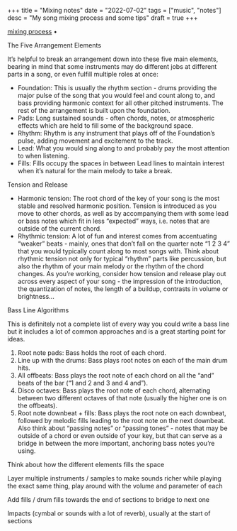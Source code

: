 +++
title = "Mixing notes"
date = "2022-07-02"
tags = ["music", "notes"]
desc = "My song mixing process and some tips"
draft = true
+++

<div class="table-of-contents">

[mixing process](#the-mixing-process) •

</div>

The Five Arrangement Elements

It’s helpful to break an arrangement down into these five main elements, bearing in mind that some instruments may do different jobs at different parts in a song, or even fulfill multiple roles at once:
- Foundation: This is usually the rhythm section - drums providing the major pulse of the song that you would feel and count along to, and bass providing harmonic context for all other pitched instruments. The rest of the arrangement is built upon the foundation.
- Pads: Long sustained sounds - often chords, notes, or atmospheric effects which are held to fill some of the background space.
- Rhythm: Rhythm is any instrument that plays off of the Foundation’s pulse, adding movement and excitement to the track.
- Lead: What you would sing along to and probably pay the most attention to when listening.
- Fills: Fills occupy the spaces in between Lead lines to maintain interest when it’s natural for the main melody to take a break.

Tension and Release

- Harmonic tension: The root chord of the key of your song is the most stable and resolved harmonic position. Tension is introduced as you move to other chords, as well as by accompanying them with some lead or bass notes which fit in less “expected” ways, i.e. notes that are outside of the current chord.
- Rhythmic tension: A lot of fun and interest comes from accentuating “weaker” beats - mainly, ones that don’t fall on the quarter note “1 2 3 4” that you would typically count along to most songs with. Think about rhythmic tension not only for typical “rhythm” parts like percussion, but also the rhythm of your main melody or the rhythm of the chord changes.
As you’re working, consider how tension and release play out across every aspect of your song - the impression of the introduction, the quantization of notes, the length of a buildup, contrasts in volume or brightness...

Bass Line Algorithms

This is definitely not a complete list of every way you could write a bass line but it includes a lot of common approaches and is a great starting point for ideas.
1. Root note pads: Bass holds the root of each chord.
2. Line up with the drums: Bass plays root notes on each of the main drum hits.
3. All offbeats: Bass plays the root note of each chord on all the “and” beats of the bar (“1 and 2 and 3 and 4 and”).
4. Disco octaves: Bass plays the root note of each chord, alternating between two different octaves of that note (usually the higher one is on the offbeats).
5. Root note downbeat + fills: Bass plays the root note on each downbeat, followed by melodic fills leading to the root note on the next downbeat.
Also think about “passing notes” or “passing tones” - notes that may be outside of a chord or even outside of your key, but that can serve as a bridge in between the more important, anchoring bass notes you’re using.

Think about how the different elements fills the space

Layer multiple instruments / samples to make sounds richer while playing the exact same thing, play around with the volume and parameter of each

Add fills / drum fills towards the end of sections to bridge to next one

Impacts (cymbal or sounds with a lot of reverb), usually at the start of sections
